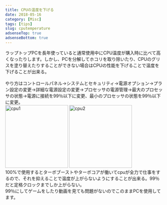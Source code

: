 ```yaml
---
title: CPUの温度を下げる
date: 2018-05-16
category: [Misc]
tags: [tips]
slug: cputemperature
adsenseTop: true
adsenseBottom: true
---
```

ラップトップPCを長年使っていると通常使用中にCPU温度が購入時に比べて高くなったりします。しかし、PCを分解してホコリを取り除いたり、CPUのグリスを塗り替えたりすることができない場合はCPUの性能を下げることで温度を下げることが出来る。<br><br>
やり方はコントロールパネル→システムとセキュリティ→電源オプション→プラン設定の変更→詳細な電源設定の変更→プロセッサの電源管理→最大のプロセッサの状態→電源に接続を99％以下に変更、最小のプロセッサの状態を99％以下に変更。<br>
<a href="../../../images/cpu1.jpg" data-toggle="lightbox"><img src="../../../images/cpu1.jpg" width="200" alt="cpu1"></a>
<a href="../../../images/cpu2.jpg" data-toggle="lightbox"><img width="200" src="../../../images/cpu2.jpg" alt="cpu2"></a><br>
100%で使用するとターボブーストやターボコアが働いてcpuが全力で仕事をするので、それを抑えることで温度が上がらないようにすることが出来る。99％だと定格クロックまでしか上がらない。    
99％にしてゲームをしたり動画を見ても問題がないのでこのままPCを使用してます。
<br>

